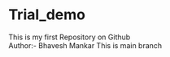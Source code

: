 # Trial_demo
This is my first Repository on Github
<br>
Author:- Bhavesh Mankar
This is main branch
